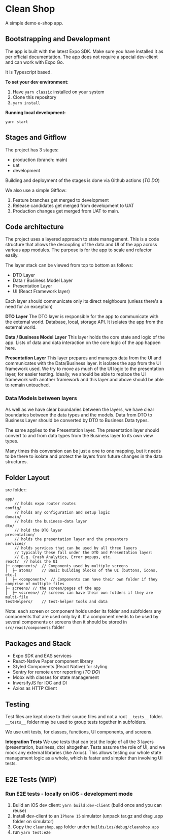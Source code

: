 # Clean Shop

A simple demo e-shop app.

## Bootstrapping and Development

The app is built with the latest Expo SDK. Make sure you have installed it as per official documentation.
The app does not require a special dev-client and can work with Expo Go.

It is Typescript based.

**To set your dev environment:**

1. Have `yarn classic` installed on your system
1. Clone this repository
1. `yarn install`

**Running local development:**

`yarn start`

## Stages and Gitflow

The project has 3 stages:

- production (branch: main)
- uat
- development

Building and deployment of the stages is done via Github actions (_TO DO_)

We also use a simple Gitflow:

1. Feature branches get merged to development
2. Release candidates get merged from development to UAT
3. Production changes get merged from UAT to main.

## Code architecture

The project uses a layered approach to state management. This is a code structure that allows the decoupling of the data and UI of the app across various app modules. The purpose is for the app to scale and refactor easily.

The layer stack can be viewed from top to bottom as follows:

- DTO Layer
- Data / Business Model Layer
- Presentation Layer
- UI (React Framework layer)

Each layer should communicate only its direct neighbours (unless there's a need for an exception)

**DTO Layer**
The DTO layer is responsible for the app to communicate with the external world. Database, local, storage API. It isolates the app from the external world.

**Data / Business Model Layer**
This layer holds the core state and logic of the app. Lists of data and data interaction on the core logic of the app happen here.

**Presentation Layer**
This layer prepares and manages data from the UI and communicates with the Data/Business layer. It isolates the app from the UI framework used. We try to move as much of the UI logic to the presentation layer, for easier testing. Ideally, we should be able to replace the UI framework with another framework and this layer and above should be able to remain untouched.

### Data Models between layers

As well as we have clear boundaries between the layers, we have clear boundaries between the data types and the models. Data from DTO to Business Layer should be converted by DTO to Business Data types.

The same applies to the Presentation layer. The presentation layer should convert to and from data types from the Business layer to its own view types.

Many times this conversion can be just a one to one mapping, but it needs to be there to isolate and protect the layers from future changes in the data structures.

## Folder Layout

_src_ folder:

```
app/
    // holds expo router routes
config/
    // holds any configuration and setup logic
domain/
    // holds the business-data layer
dto/
    // hold the DTO layer
presentation/
    // holds the presentation layer and the presenters
services/
    // holds services that can be used by all three layers
    // typically these fall under the DTO and Presentation layer:
    // E.g. Crash Analytics, Error popups, etc.
react/  // holds the UI
├─ components/  // Components used by multiple screens
│  ├─ atoms/    // Basic building blocks of the UI (buttons, icons, etc.)
│  ├─ <component>/  // Components can have their own folder if they comprise of multiple files
├─ screens/ // the screen/pages of the app
│  ├─ <screen>/ // screens can have their own folders if they are multi-file
testHelpers/    // test-helper tools and data
```

Note: each screen or component holds under its folder and subfolders any components that are used only by it. If a component needs to be used by several components or screens then it should be stored in `src/react/components` folder

## Packages and Stack

- Expo SDK and EAS services
- React-Native Paper component library
- Styled Components (React Native) for styling
- Sentry for remote error reporting (_TO DO_)
- Mobx with classes for state management
- InversifyJS for IOC and DI
- Axios as HTTP Client

## Testing

Test files are kept close to their source files and not a root `__tests__` folder. `__tests__` folder may be used to group tests together in subfolders.

We use unit tests, for classes, functions, UI components, and screens.

**Integration Tests**
We use tests that can test the logic of all the 3 layers (presentation, business, dto) altogether. Tests assume the role of UI, and we mock any external libraries (like Axios). This allows testing our whole state management logic as a whole, which is faster and simpler than involving UI tests.

## E2E Tests (WIP)

### Run E2E tests - locally on iOS - development mode

1. Build an iOS dev client: `yarn build:dev-client` (build once and you can reuse)
2. Install dev-client to an `IPhone 15` simulator (unpack tar.gz and drag .app folder on simulator)
3. Copy the `cleanshop.app` folder under `builds/ios/debug/cleanshop.app`
4. run `yarn test:e2e`
